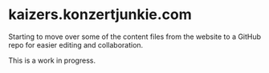 # kaizers.konzertjunkie.com

Starting to move over some of the content files from the website
to a GitHub repo for easier editing and collaboration.

This is a work in progress.
